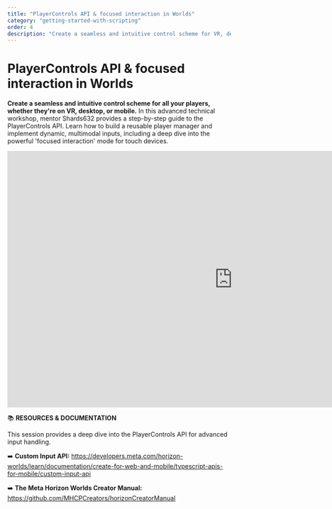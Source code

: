 ```yaml
---
title: "PlayerControls API & focused interaction in Worlds"
category: "getting-started-with-scripting"
order: 4
description: "Create a seamless and intuitive control scheme for VR, desktop, and mobile players"
---
```


# PlayerControls API & focused interaction in Worlds
**Create a seamless and intuitive control scheme for all your players, whether they're on VR, desktop, or mobile.** In this advanced technical workshop, mentor Shards632 provides a step-by-step guide to the PlayerControls API. Learn how to build a reusable player manager and implement dynamic, multimodal inputs, including a deep dive into the powerful 'focused interaction' mode for touch devices.

<iframe width="1014" height="579" src="https://www.youtube.com/embed/TEfN6qhUoOc" title="MHCP Mentor Workshop: Mobile Player Controls and Focused Interaction with Shards632" frameborder="0" allow="accelerometer; autoplay; clipboard-write; encrypted-media; gyroscope; picture-in-picture; web-share" referrerpolicy="strict-origin-when-cross-origin" allowfullscreen></iframe>

📚 **RESOURCES & DOCUMENTATION**

This session provides a deep dive into the PlayerControls API for advanced input handling.

➡️ **Custom Input API:** https://developers.meta.com/horizon-worlds/learn/documentation/create-for-web-and-mobile/typescript-apis-for-mobile/custom-input-api

➡️ **The Meta Horizon Worlds Creator Manual:** https://github.com/MHCPCreators/horizonCreatorManual

